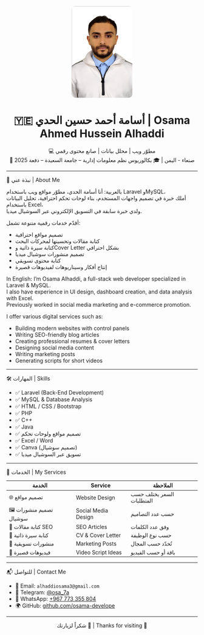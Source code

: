 <p align="center">
  <img src="https://raw.githubusercontent.com/osama-develope/osama-develope/main/profile-pic.png" alt="Osama Alhaddi" width="160" style="border-radius: 10px;" />
</p>

<h1 align="center">🇾🇪 أسامة أحمد حسين الحدي | Osama Ahmed Hussein Alhaddi</h1>

<p align="center">
💻 مطوّر ويب | محلل بيانات | صانع محتوى رقمي<br>
📍 صنعاء - اليمن | 🎓 بكالوريوس نظم معلومات إدارية – جامعة السعيدة – دفعة 2025
</p>

---

 🧠 نبذة عني | About Me

 بالعربية:
أنا أسامة الحدي، مطوّر مواقع ويب باستخدام Laravel وMySQL،  
أملك خبرة في تصميم واجهات المستخدم، بناء لوحات تحكم احترافية، تحليل البيانات باستخدام Excel،  
ولدي خبرة سابقة في التسويق الإلكتروني عبر السوشيال ميديا.

أقدّم خدمات رقمية متنوعة تشمل:
- تصميم مواقع احترافية
- كتابة مقالات وتحسينها لمحركات البحث
- كتابة سيرة ذاتية وCover Letter بشكل احترافي
- تصميم منشورات سوشيال ميديا
- كتابة محتوى تسويقي
- إنتاج أفكار وسيناريوهات لفيديوهات قصيرة

 In English:
I’m Osama Alhaddi, a full-stack web developer specialized in Laravel & MySQL.  
I also have experience in UI design, dashboard creation, and data analysis with Excel.  
Previously worked in social media marketing and e-commerce promotion.

I offer various digital services such as:
- Building modern websites with control panels
- Writing SEO-friendly blog articles
- Creating professional resumes & cover letters
- Designing social media content
- Writing marketing posts
- Generating scripts for short videos

---

 🛠️ المهارات | Skills

- ✅ Laravel (Back-End Development)
- ✅ MySQL & Database Analysis
- ✅ HTML / CSS / Bootstrap
- ✅ PHP
- ✅ C++
- ✅ Java
- ✅ تصميم مواقع ولوحات تحكم
- ✅ Excel / Word
- ✅ Canva (تصميم سوشيال)
- ✅ تسويق عبر السوشيال ميديا

---

 💼 الخدمات | My Services

| الخدمة | Service | الملاحظة |
|--------|---------|-----------|
| 🌐 تصميم مواقع | Website Design | السعر يختلف حسب المتطلبات |
| 🖼️ تصميم منشورات سوشيال | Social Media Design | حسب عدد التصاميم |
| 📝 كتابة مقالات SEO | SEO Articles | وفق عدد الكلمات |
| 📄 كتابة سيرة ذاتية | CV & Cover Letter | حسب نوع الوظيفة |
| 📣 منشورات تسويقية | Marketing Posts | تُحدّد حسب المجال |
| 🎥 فيديوهات قصيرة | Video Script Ideas | باقة أو حسب الفيديو |

---

 📬 للتواصل | Contact Me

- 📧 Email: `alhaddiosama3@gmail.com`  
- 💬 Telegram: [@osa_7a](https://t.me/osa_7a)  
- 📱 WhatsApp: [+967 773 355 804](https://wa.me/967773355804)  
- 🌍 GitHub: [github.com/osama-develope](https://github.com/osama-develope)

---

<p align="center">شكراً لزيارتك 💙 | Thanks for visiting 💙</p>
